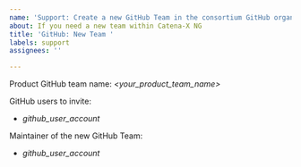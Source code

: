 ```yaml
---
name: 'Support: Create a new GitHub Team in the consortium GitHub organisation'
about: If you need a new team within Catena-X NG
title: 'GitHub: New Team '
labels: support
assignees: ''

---
```


Product GitHub team name: *<your_product_team_name>*

GitHub users to invite:
- *github_user_account*

Maintainer of the new GitHub Team:
- *github_user_account*
